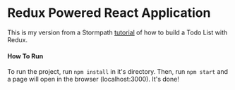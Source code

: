 # Redux Powered React Application

This is my version from a Stormpath [tutorial](https://stormpath.com/blog/build-a-redux-powered-react-application) of how to build a Todo List with Redux.

#### How To Run

To run the project, run ``` npm install ``` in it's directory. Then, run ``` npm start ``` and a page will open in the browser (localhost:3000). It's done!
